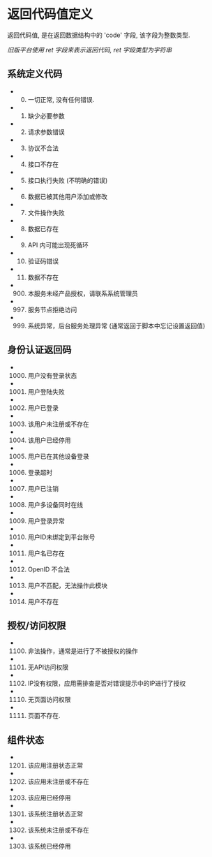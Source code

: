 # 返回代码值定义

返回代码值, 是在返回数据结构中的 'code' 字段, 该字段为整数类型.

*旧版平台使用 ret 字段来表示返回代码, ret 字段类型为字符串*


## 系统定义代码

* 0. 一切正常, 没有任何错误.
* 1. 缺少必要参数
* 2. 请求参数错误
* 3. 协议不合法
* 4. 接口不存在
* 5. 接口执行失败 (不明确的错误)
* 6. 数据已被其他用户添加或修改
* 7. 文件操作失败
* 8. 数据已存在
* 9. API 内可能出现死循环
* 10. 验证码错误
* 11. 数据不存在
* 900. 本服务未经产品授权，请联系系统管理员
* 997. 服务节点拒绝访问
* 999. 系统异常，后台服务处理异常 (通常返回于脚本中忘记设置返回值)


## 身份认证返回码

* 1000. 用户没有登录状态
* 1001. 用户登陆失败
* 1002. 用户已登录
* 1003. 该用户未注册或不存在
* 1004. 该用户已经停用
* 1005. 用户已在其他设备登录
* 1006. 登录超时
* 1007. 用户已注销
* 1008. 用户多设备同时在线
* 1009. 用户登录异常
* 1010. 用户ID未绑定到平台账号
* 1011. 用户名已存在
* 1012. OpenID 不合法
* 1013. 用户不匹配，无法操作此模块
* 1014. 用户不存在


## 授权/访问权限

* 1100. 非法操作，通常是进行了不被授权的操作
* 1101. 无API访问权限
* 1102. IP没有权限，应用需排查是否对错误提示中的IP进行了授权
* 1110. 无页面访问权限
* 1111. 页面不存在.


## 组件状态

* 1201. 该应用注册状态正常
* 1202. 该应用未注册或不存在
* 1203. 该应用已经停用
* 1301. 该系统注册状态正常
* 1302. 该系统未注册或不存在
* 1303. 该系统已经停用